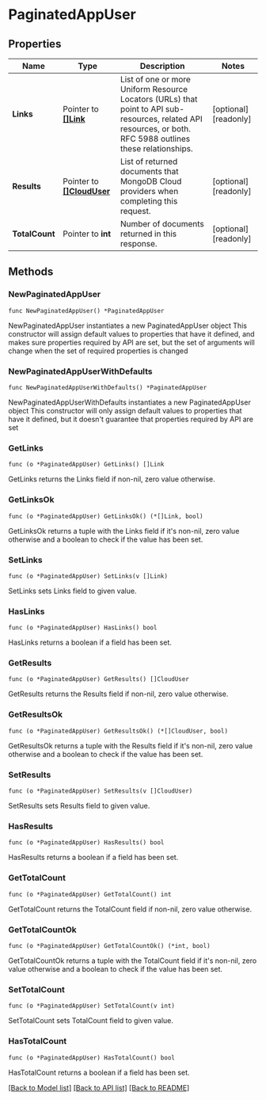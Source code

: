 # PaginatedAppUser

## Properties

Name | Type | Description | Notes
------------ | ------------- | ------------- | -------------
**Links** | Pointer to [**[]Link**](Link.md) | List of one or more Uniform Resource Locators (URLs) that point to API sub-resources, related API resources, or both. RFC 5988 outlines these relationships. | [optional] [readonly] 
**Results** | Pointer to [**[]CloudUser**](CloudUser.md) | List of returned documents that MongoDB Cloud providers when completing this request. | [optional] [readonly] 
**TotalCount** | Pointer to **int** | Number of documents returned in this response. | [optional] [readonly] 

## Methods

### NewPaginatedAppUser

`func NewPaginatedAppUser() *PaginatedAppUser`

NewPaginatedAppUser instantiates a new PaginatedAppUser object
This constructor will assign default values to properties that have it defined,
and makes sure properties required by API are set, but the set of arguments
will change when the set of required properties is changed

### NewPaginatedAppUserWithDefaults

`func NewPaginatedAppUserWithDefaults() *PaginatedAppUser`

NewPaginatedAppUserWithDefaults instantiates a new PaginatedAppUser object
This constructor will only assign default values to properties that have it defined,
but it doesn't guarantee that properties required by API are set

### GetLinks

`func (o *PaginatedAppUser) GetLinks() []Link`

GetLinks returns the Links field if non-nil, zero value otherwise.

### GetLinksOk

`func (o *PaginatedAppUser) GetLinksOk() (*[]Link, bool)`

GetLinksOk returns a tuple with the Links field if it's non-nil, zero value otherwise
and a boolean to check if the value has been set.

### SetLinks

`func (o *PaginatedAppUser) SetLinks(v []Link)`

SetLinks sets Links field to given value.

### HasLinks

`func (o *PaginatedAppUser) HasLinks() bool`

HasLinks returns a boolean if a field has been set.

### GetResults

`func (o *PaginatedAppUser) GetResults() []CloudUser`

GetResults returns the Results field if non-nil, zero value otherwise.

### GetResultsOk

`func (o *PaginatedAppUser) GetResultsOk() (*[]CloudUser, bool)`

GetResultsOk returns a tuple with the Results field if it's non-nil, zero value otherwise
and a boolean to check if the value has been set.

### SetResults

`func (o *PaginatedAppUser) SetResults(v []CloudUser)`

SetResults sets Results field to given value.

### HasResults

`func (o *PaginatedAppUser) HasResults() bool`

HasResults returns a boolean if a field has been set.

### GetTotalCount

`func (o *PaginatedAppUser) GetTotalCount() int`

GetTotalCount returns the TotalCount field if non-nil, zero value otherwise.

### GetTotalCountOk

`func (o *PaginatedAppUser) GetTotalCountOk() (*int, bool)`

GetTotalCountOk returns a tuple with the TotalCount field if it's non-nil, zero value otherwise
and a boolean to check if the value has been set.

### SetTotalCount

`func (o *PaginatedAppUser) SetTotalCount(v int)`

SetTotalCount sets TotalCount field to given value.

### HasTotalCount

`func (o *PaginatedAppUser) HasTotalCount() bool`

HasTotalCount returns a boolean if a field has been set.


[[Back to Model list]](../README.md#documentation-for-models) [[Back to API list]](../README.md#documentation-for-api-endpoints) [[Back to README]](../README.md)


